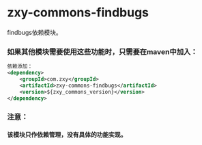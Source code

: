 # zxy-commons-findbugs
findbugs依赖模块。
### 如果其他模块需要使用这些功能时，只需要在maven中加入：
```xml
依赖添加：
<dependency>
    <groupId>com.zxy</groupId>
    <artifactId>zxy-commons-findbugs</artifactId>
    <version>${zxy_commons_version}</version>
</dependency>
```

### 注意：
#### 该模块只作依赖管理，没有具体的功能实现。
